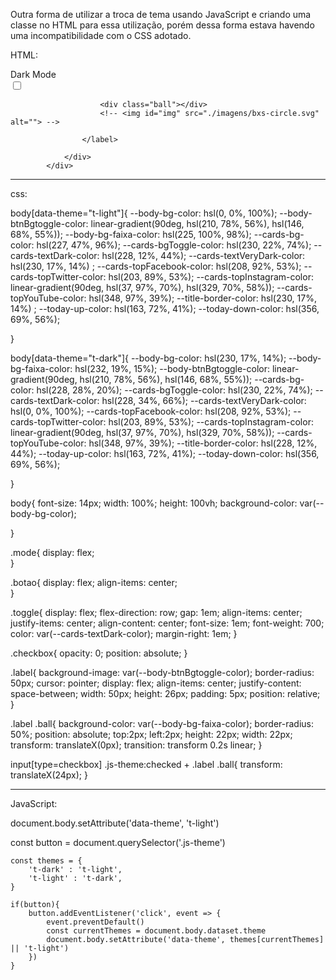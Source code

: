 Outra forma de utilizar a troca de tema usando JavaScript e criando uma classe no HTML para essa utilização, porém dessa forma estava havendo uma incompatibilidade com o CSS adotado. 


HTML:

 <div class="mode">
                <div class="toggle">Dark Mode</div>
                <div class="botao ">
                    <input type="checkbox" class="checkbox js-theme" id="chk">
                    <label for="chk" class="label  ">
                        
                        <div class="ball"></div>
                        <!-- <img id="img" src="./imagens/bxs-circle.svg" alt=""> -->
                    
                    </label>
                    
                </div>
            </div>
_______________________________________________________________


css:



body[data-theme="t-light"]{
    --body-bg-color: hsl(0, 0%, 100%);
    --body-btnBgtoggle-color: linear-gradient(90deg, hsl(210, 78%, 56%), hsl(146, 68%, 55%));
    --body-bg-faixa-color: hsl(225, 100%, 98%);
    --cards-bg-color: hsl(227, 47%, 96%);
    --cards-bgToggle-color: hsl(230, 22%, 74%);
    --cards-textDark-color: hsl(228, 12%, 44%);
    --cards-textVeryDark-color: hsl(230, 17%, 14%)  ;
    --cards-topFacebook-color: hsl(208, 92%, 53%);
    --cards-topTwitter-color: hsl(203, 89%, 53%);
    --cards-topInstagram-color: linear-gradient(90deg, hsl(37, 97%, 70%), hsl(329, 70%, 58%));
    --cards-topYouTube-color: hsl(348, 97%, 39%);
    --title-border-color: hsl(230, 17%, 14%)  ;
    --today-up-color: hsl(163, 72%, 41%);
    --today-down-color: hsl(356, 69%, 56%);
    
}

body[data-theme="t-dark"]{
    --body-bg-color: hsl(230, 17%, 14%);
    --body-bg-faixa-color: hsl(232, 19%, 15%);
    --body-btnBgtoggle-color: linear-gradient(90deg, hsl(210, 78%, 56%), hsl(146, 68%, 55%));
    --cards-bg-color: hsl(228, 28%, 20%);
    --cards-bgToggle-color: hsl(230, 22%, 74%);
    --cards-textDark-color: hsl(228, 34%, 66%);
    --cards-textVeryDark-color: hsl(0, 0%, 100%);
    --cards-topFacebook-color: hsl(208, 92%, 53%);
    --cards-topTwitter-color: hsl(203, 89%, 53%);
    --cards-topInstagram-color: linear-gradient(90deg, hsl(37, 97%, 70%), hsl(329, 70%, 58%));
    --cards-topYouTube-color: hsl(348, 97%, 39%);
    --title-border-color: hsl(228, 12%, 44%);
    --today-up-color: hsl(163, 72%, 41%);
    --today-down-color: hsl(356, 69%, 56%);
    
}
  
  body{
    font-size: 14px;
    width: 100%;
    height: 100vh;
    background-color: var(--body-bg-color);   
   
  }

   .mode{
    display: flex;    
  }

  .botao{
    display: flex;
    align-items: center;     
  }

  .toggle{
    display: flex;
    flex-direction: row;
    gap: 1em;
    align-items: center;
    justify-items: center;
    align-content: center;
    font-size: 1em;
    font-weight: 700;
    color: var(--cards-textDark-color);
    margin-right: 1em;
  }

  .checkbox{
    opacity: 0;
    position: absolute;
  }

  .label{
    background-image: var(--body-btnBgtoggle-color); 
    border-radius: 50px;
    cursor: pointer;
    display: flex;
    align-items: center;
    justify-content: space-between;
    width: 50px;
    height: 26px;
    padding: 5px;
    position: relative;       
  }

  .label .ball{
    background-color: var(--body-bg-faixa-color);
    border-radius: 50%;
    position: absolute;
    top:2px;
    left:2px;
    height: 22px;
    width: 22px;
    transform: translateX(0px);
    transition: transform 0.2s linear;
  }

  input[type=checkbox] .js-theme:checked + .label .ball{
    transform: translateX(24px);
 }

_______________________________________________________________

 JavaScript:

 document.body.setAttribute('data-theme', 't-light')

const button = document.querySelector('.js-theme')

    const themes = {
        't-dark' : 't-light',
        't-light' : 't-dark', 
    }
    
    if(button){
        button.addEventListener('click', event => {
            event.preventDefault()
            const currentThemes = document.body.dataset.theme
            document.body.setAttribute('data-theme', themes[currentThemes] || 't-light')
        })
    }

